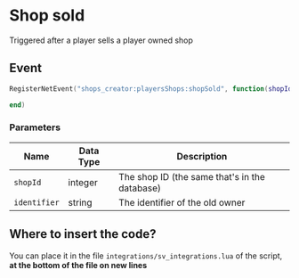 # Shop sold

Triggered after a player sells a player owned shop

## Event

```lua
RegisterNetEvent("shops_creator:playersShops:shopSold", function(shopId, ownerIdentifier)

end)
```

### Parameters

| Name         | Data Type | Description                                   |
| ------------ | --------- | --------------------------------------------- |
| `shopId`     | integer   | The shop ID (the same that's in the database) |
| `identifier` | string    | The identifier of the old owner               |



## Where to insert the code?

You can place it in the file `integrations/sv_integrations.lua` of the script, **at the bottom of the file on new lines**
